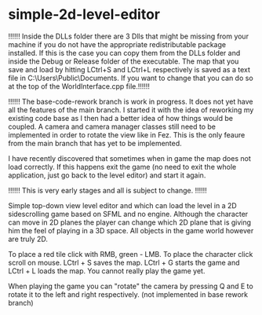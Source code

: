# simple-2d-level-editor
!!!!!! Inside the DLLs folder there are 3 Dlls that might be missing from your machine if you do not have the appropriate redistributable package installed. If this is the case you can copy them from the DLLs folder and inside the Debug or Release folder of the executable. 
The map that you save and load by hitting LCtrl+S and LCtrl+L respectively is saved as a text file in C:\Users\Public\Documents. If you want to change that you can do so at the top of the WorldInterface.cpp file.!!!!!!

!!!!!! The base-code-rework branch is work in progress. It does not yet have all the features of the main branch. I started it with the idea of reworking my existing code base as I then had a better idea of how things would be coupled. A camera and camera manager classes still need to be implemented in order to rotate the view like in Fez. This is the only feaure from the main branch that has yet to be implemented.

I have recently discovered that sometimes when in game the map does not load correctly. If this happens exit the game (no need to exit the whole application, just go back to the level editor) and start it again. 

!!!!!! This is very early stages and all is subject to change. !!!!!!


Simple top-down view level editor and which can load the level in a 2D sidescrolling game based on SFML and no engine. Although the character can move in 2D planes the player can change which 2D plane that is giving him the feel of playing in a 3D space. All objects in the game world however are truly 2D. 

To place a red tile click with RMB, green - LMB. To place the character click scroll on mouse. LCtrl + S saves the map. LCtrl + G starts the game and LCtrl + L loads the map. You cannot really play the game yet.

When playing the game you can "rotate" the camera by pressing Q and E to rotate it to the left and right respectively. (not implemented in base rework branch)

